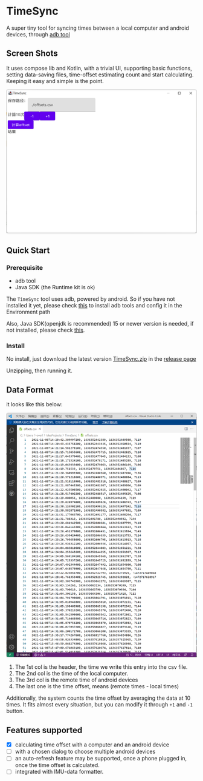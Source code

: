 # TimeSync

A super tiny tool for syncing times between a local computer and android devices, through [adb tool](https://developer.android.com/studio/command-line/adb)


## Screen Shots

It uses compose lib and Kotlin, with a trivial UI, supporting basic functions, setting data-saving files, time-offset estimating count and start calculating. Keeping it easy and simple is the point.

![UI](./ui.png)

## Quick Start

### Prerequisite

- adb tool
- Java SDK (the Runtime kit is ok)


The `TimeSync` tool uses adb, powered by android. So if you have not installed it yet, please check [this](https://developer.android.com/studio/command-line/adb) to install adb tools and config it in the Environment path

Also, Java SDK(openjdk is recommended) 15 or newer version is needed, if not installed, please check [this](https://docs.microsoft.com/zh-cn/java/openjdk/download).

### Install

No install, just download the latest version [TimeSync.zip](https://github.com/coda1997/TimeSync/releases) in the [release page](https://github.com/coda1997/TimeSync/releases)

Unzipping, then running it.

## Data Format

it looks like this below:

![data.csv](./data.png)

1. The 1st col is the header, the time we write this entry into the csv file.
2. The 2nd col is the time of the local computer.
3. The 3rd col is the remote time of android devices
4. The last one is the time offset, means (remote times - local times)

Additionally, the system counts the time offset by averaging the data at 10 times.
It fits almost every situation, but you can modify it through `+1` and `-1` button.


## Features supported

- [x] calculating time offset with a computer and an android device
- [ ] with a chosen dialog to choose multiple android devices
- [ ] an auto-refresh feature may be supported, once a phone plugged in, once the time offset is calculated.
- [ ] integrated with IMU-data formatter.
